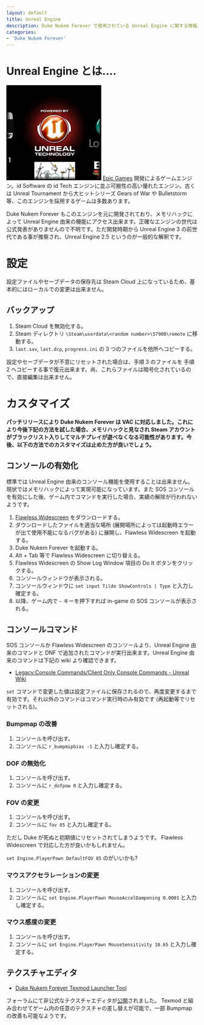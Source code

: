 ```yaml
---
layout: default
title: Unreal Engine
description: Duke Nukem Forever で使用されている Unreal Engine に関する情報。
categories:
- 'Duke Nukem Forever'
---
```


Unreal Engine とは....
======================

![Unreal Engine ロゴ](./images/unrealengine.jpg)
[Epic Games](http://www.epicgames.com/) 開発によるゲームエンジン。id Software の id Tech エンジンに並ぶ可搬性の高い優れたエンジン。古くは Unreal Tournament から大ヒットシリーズ Gears of War や Bulletstorm 等、このエンジンを採用するゲームは多数あります。

Duke Nukem Forever もこのエンジンを元に開発されており、メモリハックによって Unreal Engine 由来の機能にアクセス出来ます。正確なエンジンの世代は公式発表がありませんので不明です。ただ開発時期から Unreal Engine 3 の前世代である事が推察され、Unreal Engine 2.5 というのが一般的な解釈です。

設定
====

設定ファイルやセーブデータの保存先は Steam Cloud 上になっているため、基本的にはローカルでの変更は出来ません。

バックアップ
------------

1. Steam Cloud を無効化する。
2. Steam ディレクトリ `\Steam\userdata\<random number>\57900\remote` に移動する。
3. `last.sav`, `last.dcp`, `progress.ini` の 3 つのファイルを他所へコピーする。

設定やセーブデータが不意にリセットされた場合は、手順 3 のファイルを 手順 2 へコピーする事で復元出来ます。尚、これらファイルは暗号化されているので、直接編集は出来ません。

カスタマイズ
============

**パッチリリースにより Duke Nukem Forever は VAC に対応しました。これにより今後下記の方法を試した場合、メモリハックと見なされ Steam アカウントがブラックリスト入りしてマルチプレイが遊べなくなる可能性があります。今後、以下の方法でのカスタマイズは止めた方が良いでしょう。**

コンソールの有効化
------------------

標準では Unreal Engine 由来のコンソール機能を使用することは出来ません。現状ではメモリハックによって実現可能になっています。また SOS コンソールを有効にした後、ゲーム内でコマンドを実行した場合、実績の解除が行われないようです。

1. [Flawless Widescreen](http://www.flawlesswidescreen.org/) をダウンロードする。
2. ダウンロードしたファイルを適当な場所 (展開場所によっては起動時エラーが出て使用不能になるバグがある) に展開し、Flawless Widescreen を起動する。
3. Duke Nukem Forever を起動する。
4. Alt + Tab 等で Flawless Widescreen に切り替える。
5. Flawless Widescreen の Show Log Window 項目の Do It ボタンをクリックする。
6. コンソールウィンドウが表示される。
7. コンソールウィンドウに `set input Tilde ShowControls | Type` と入力し確定する。
8. 以降、ゲーム内で `~` キーを押下すれば in-game の SOS コンソールが表示される。

コンソールコマンド
------------------

SOS コンソールか Flawless Widescreen のコンソールより、Unreal Engine 由来のコマンドと DNF で追加されたコマンドが実行出来ます。Unreal Engine 由来のコマンドは下記の wiki より確認できます。

* [Legacy:Console Commands/Client Only Console Commands - Unreal Wiki](http://wiki.beyondunreal.com/Legacy:Console_Commands/Client_Only_Console_Commands)

`set` コマンドで変更した値は設定ファイルに保存されるので、再度変更するまで有効です。それ以外のコマンドはコマンド実行時のみ有効です (再起動等でリセットされる)。

### Bumpmap の改善

1. コンソールを呼び出す。
2. コンソールに `r_bumpmipbias -1` と入力し確定する。

### DOF の無効化

1. コンソールを呼び出す。
2. コンソールに `r_dofpow 0` と入力し確定する。

### FOV の変更

1. コンソールを呼び出す。
2. コンソールに `fov 85` と入力し確定する。

ただし Duke が死ぬと初期値にリセットされてしまうようです。 Flawless Widescreen で対応した方が良いかもしれません。

`set Engine.PlayerPawn DefaultFOV 85` のがいいかも?

### マウスアクセラレーションの変更

1. コンソールを呼び出す。
2. コンソールに `set Engine.PlayerPawn MouseAccelDampening 0.0001` と入力し確定する。

### マウス感度の変更

1. コンソールを呼び出す。
3. コンソールに `set Engine.PlayerPawn MouseSensitivity 10.65` と入力し確定する。

テクスチャエディタ
------------------

* [Duke Nukem Forever Texmod Launcher Tool](http://www.skacik.home.pl/skacik/dnftlt/tut/tut.html)

フォーラムにて非公式なテクスチャエディタが[公開](http://forums.gearboxsoftware.com/showthread.php?t=126781)されました。 Texmod と組み合わせてゲーム内の任意のテクスチャの差し替えが可能で、一部 Bumpmap の改善も可能なようです。
